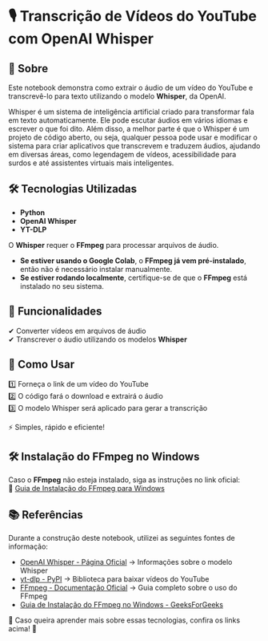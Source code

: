 # 🎙️ Transcrição de Vídeos do YouTube com OpenAI Whisper  

## 📌 Sobre  
Este notebook demonstra como extrair o áudio de um vídeo do YouTube e transcrevê-lo para texto utilizando o modelo **Whisper**, da OpenAI. 

Whisper é um sistema de inteligência artificial criado para transformar fala em texto automaticamente. Ele pode escutar áudios em vários idiomas e escrever o que foi dito. Além disso, a melhor parte é que o Whisper é um projeto de código aberto, ou seja, qualquer pessoa pode usar e modificar o sistema para criar aplicativos que transcrevem e traduzem áudios, ajudando em diversas áreas, como legendagem de vídeos, acessibilidade para surdos e até assistentes virtuais mais inteligentes.

## 🛠️ Tecnologias Utilizadas  
- **Python**  
- **OpenAI Whisper**
- **YT-DLP**

O **Whisper** requer o **FFmpeg** para processar arquivos de áudio.  

- **Se estiver usando o Google Colab**, o **FFmpeg já vem pré-instalado**, então não é necessário instalar manualmente.  
- **Se estiver rodando localmente**, certifique-se de que o **FFmpeg** está instalado no seu sistema.  

## 🚀 Funcionalidades  
✔ Converter vídeos em arquivos de áudio  
✔ Transcrever o áudio utilizando os modelos **Whisper**  

## 📖 Como Usar  
1️⃣ Forneça o link de um vídeo do YouTube  
2️⃣ O código fará o download e extrairá o áudio  
3️⃣ O modelo Whisper será aplicado para gerar a transcrição  

⚡ Simples, rápido e eficiente!  

## 🛠️ Instalação do FFmpeg no Windows  
Caso o **FFmpeg** não esteja instalado, siga as instruções no link oficial:  
🔗 [Guia de Instalação do FFmpeg para Windows](https://www.geeksforgeeks.org/how-to-install-ffmpeg-on-windows/)   

## 📚 Referências  

Durante a construção deste notebook, utilizei as seguintes fontes de informação:  

- [OpenAI Whisper - Página Oficial](https://openai.com/index/whisper/) → Informações sobre o modelo Whisper  
- [yt-dlp - PyPI](https://pypi.org/project/yt-dlp/2021.3.7/) → Biblioteca para baixar vídeos do YouTube  
- [FFmpeg - Documentação Oficial](https://www.ffmpeg.org/documentation.html) → Guia completo sobre o uso do FFmpeg  
- [Guia de Instalação do FFmpeg no Windows - GeeksForGeeks](https://www.geeksforgeeks.org/how-to-install-ffmpeg-on-windows/)  

🔗 Caso queira aprender mais sobre essas tecnologias, confira os links acima! 🚀  

